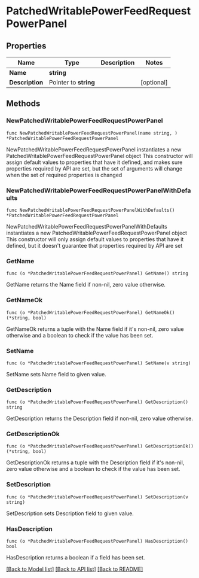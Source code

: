 # PatchedWritablePowerFeedRequestPowerPanel

## Properties

Name | Type | Description | Notes
------------ | ------------- | ------------- | -------------
**Name** | **string** |  | 
**Description** | Pointer to **string** |  | [optional] 

## Methods

### NewPatchedWritablePowerFeedRequestPowerPanel

`func NewPatchedWritablePowerFeedRequestPowerPanel(name string, ) *PatchedWritablePowerFeedRequestPowerPanel`

NewPatchedWritablePowerFeedRequestPowerPanel instantiates a new PatchedWritablePowerFeedRequestPowerPanel object
This constructor will assign default values to properties that have it defined,
and makes sure properties required by API are set, but the set of arguments
will change when the set of required properties is changed

### NewPatchedWritablePowerFeedRequestPowerPanelWithDefaults

`func NewPatchedWritablePowerFeedRequestPowerPanelWithDefaults() *PatchedWritablePowerFeedRequestPowerPanel`

NewPatchedWritablePowerFeedRequestPowerPanelWithDefaults instantiates a new PatchedWritablePowerFeedRequestPowerPanel object
This constructor will only assign default values to properties that have it defined,
but it doesn't guarantee that properties required by API are set

### GetName

`func (o *PatchedWritablePowerFeedRequestPowerPanel) GetName() string`

GetName returns the Name field if non-nil, zero value otherwise.

### GetNameOk

`func (o *PatchedWritablePowerFeedRequestPowerPanel) GetNameOk() (*string, bool)`

GetNameOk returns a tuple with the Name field if it's non-nil, zero value otherwise
and a boolean to check if the value has been set.

### SetName

`func (o *PatchedWritablePowerFeedRequestPowerPanel) SetName(v string)`

SetName sets Name field to given value.


### GetDescription

`func (o *PatchedWritablePowerFeedRequestPowerPanel) GetDescription() string`

GetDescription returns the Description field if non-nil, zero value otherwise.

### GetDescriptionOk

`func (o *PatchedWritablePowerFeedRequestPowerPanel) GetDescriptionOk() (*string, bool)`

GetDescriptionOk returns a tuple with the Description field if it's non-nil, zero value otherwise
and a boolean to check if the value has been set.

### SetDescription

`func (o *PatchedWritablePowerFeedRequestPowerPanel) SetDescription(v string)`

SetDescription sets Description field to given value.

### HasDescription

`func (o *PatchedWritablePowerFeedRequestPowerPanel) HasDescription() bool`

HasDescription returns a boolean if a field has been set.


[[Back to Model list]](../README.md#documentation-for-models) [[Back to API list]](../README.md#documentation-for-api-endpoints) [[Back to README]](../README.md)


